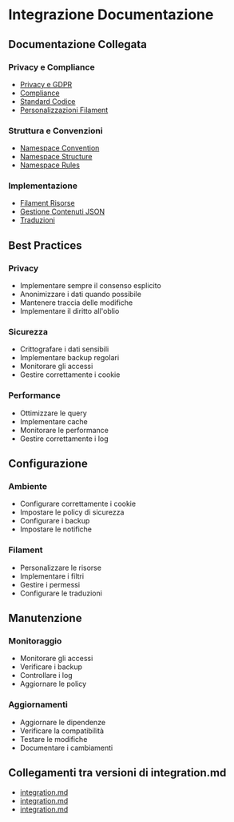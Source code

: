 # Integrazione Documentazione

## Documentazione Collegata

### Privacy e Compliance
- [Privacy e GDPR](../docs/06-privacy/)
- [Compliance](../docs/compliance/)
- [Standard Codice](../docs/standard-codice.md)
- [Personalizzazioni Filament](../docs/filament-personalizzazioni-avanzate.md)

### Struttura e Convenzioni
- [Namespace Convention](../docs/namespace-convention.md)
- [Namespace Structure](../docs/namespace-structure.md)
- [Namespace Rules](../docs/namespace-rules.md)

### Implementazione
- [Filament Risorse](../docs/filament-risorse.md)
- [Gestione Contenuti JSON](../docs/gestione-contenuti-json.md)
- [Traduzioni](../docs/traduzioni.md)

## Best Practices

### Privacy
- Implementare sempre il consenso esplicito
- Anonimizzare i dati quando possibile
- Mantenere traccia delle modifiche
- Implementare il diritto all'oblio

### Sicurezza
- Crittografare i dati sensibili
- Implementare backup regolari
- Monitorare gli accessi
- Gestire correttamente i cookie

### Performance
- Ottimizzare le query
- Implementare cache
- Monitorare le performance
- Gestire correttamente i log

## Configurazione

### Ambiente
- Configurare correttamente i cookie
- Impostare le policy di sicurezza
- Configurare i backup
- Impostare le notifiche

### Filament
- Personalizzare le risorse
- Implementare i filtri
- Gestire i permessi
- Configurare le traduzioni

## Manutenzione

### Monitoraggio
- Monitorare gli accessi
- Verificare i backup
- Controllare i log
- Aggiornare le policy

### Aggiornamenti
- Aggiornare le dipendenze
- Verificare la compatibilità
- Testare le modifiche
- Documentare i cambiamenti 
## Collegamenti tra versioni di integration.md
* [integration.md](laravel/Modules/Gdpr/docs/integration.md)
* [integration.md](laravel/Modules/Xot/docs/integration.md)
* [integration.md](laravel/Modules/Job/docs/integration.md)

